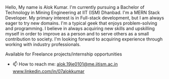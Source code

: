 Hello, My name is Alok Kumar. 
I'm currently pursuing a Bachelor of Technology in Mining Engineering at IIT (ISM) Dhanbad. 
I'm a MERN Stack Developer. My primary interest is in Full-stack development, but I am always eager to try new domains.
I'm a typical geek that enjoys problem-solving and programming. 
I believe in always acquiring new skills and upskilling myself in order to improve as a person and to serve others as a small contribution to society. 
I'm looking forward to acquiring experience through working with industry professionals.

   Available for Freelance projects/internship opportunities
- 📫 How to reach me: alok.19je0101@me.iitism.ac.in
‌ www.linkedin.com/in/07alokkumar‌


<!---
Alok4k45h/Alok4k45h is a ✨ special ✨ repository because its `README.md` (this file) appears on your GitHub profile.
You can click the Preview link to take a look at your changes.
--->
